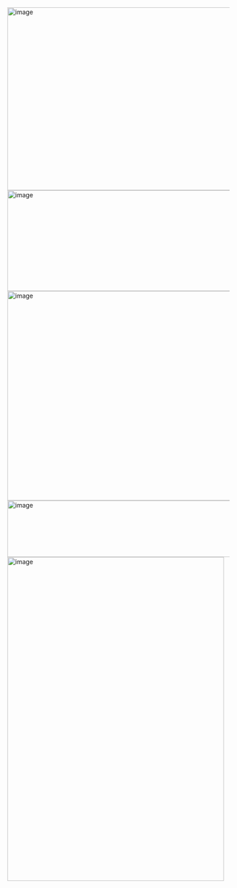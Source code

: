 ## 
<img width="736" height="414" alt="image" src="https://github.com/user-attachments/assets/04bab820-61ae-4e5e-ae5c-76164c43ff5c" />
<img width="2047" height="228" alt="image" src="https://github.com/user-attachments/assets/f3d034b3-b076-4d23-ab8e-fcef1c875ba3" />
<img width="736" height="474" alt="image" src="https://github.com/user-attachments/assets/fe31bf71-b784-4dab-abb5-4d8627cb0e7c" />
<img width="1280" height="128" alt="image" src="https://github.com/user-attachments/assets/2bc6afaa-91e3-450e-80a4-e4956d19f7fd" />
<img width="491" height="733" alt="image" src="https://github.com/user-attachments/assets/f450e076-62a5-442f-9f3c-f5ccb2ee9712" />

